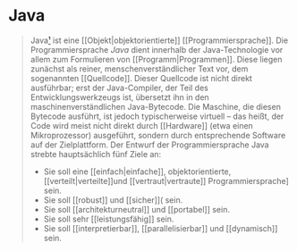 # Java
>Java[¹] ist eine [[Objekt|objektorientierte]] [[Programmiersprache]]. Die Programmiersprache _Java_ dient innerhalb der Java-Technologie vor allem zum Formulieren von [[Programm|Programmen]]. Diese liegen zunächst als reiner, menschenverständlicher Text vor, dem sogenannten [[Quellcode]]. Dieser Quellcode ist nicht direkt ausführbar; erst der Java-Compiler, der Teil des Entwicklungswerkzeugs ist, übersetzt ihn in den maschinenverständlichen Java-Bytecode. Die Maschine, die diesen Bytecode ausführt, ist jedoch typischerweise virtuell – das heißt, der Code wird meist nicht direkt durch [[Hardware]] (etwa einen Mikroprozessor) ausgeführt, sondern durch entsprechende Software auf der Zielplattform. 
>Der Entwurf der Programmiersprache Java strebte hauptsächlich fünf Ziele an:
>
>-   Sie soll eine [[einfach|einfache]], objektorientierte, [[verteilt|verteilte]]und [[vertraut|vertraute]] Programmiersprache] sein.
>-   Sie soll [[robust]] und [[sicher]]( sein.
>-   Sie soll [[architekturneutral]] und [[portabel]] sein.
>-   Sie soll sehr [[leistungsfähig]] sein.
>-   Sie soll [[interpretierbar]], [[parallelisierbar]] und [[dynamisch]] sein.

[¹]: https://de.wikipedia.org/wiki/Java_(Programmiersprache)